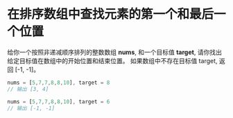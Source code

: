# 在排序数组中查找元素的第一个和最后一个位置

  给你一个按照非递减顺序排列的整数数组 **nums**, 和一个目标值 **target**, 请你找出给定目标值在数组中的开始位置和结束位置。
  如果数组中不存在目标值 target, 返回 [-1, -1]。

```js
nums = [5,7,7,8,8,10], target = 8
// 输出 [3, 4]

nums = [5,7,7,8,8,10], target = 6
// 输出 [-1, -1]
```